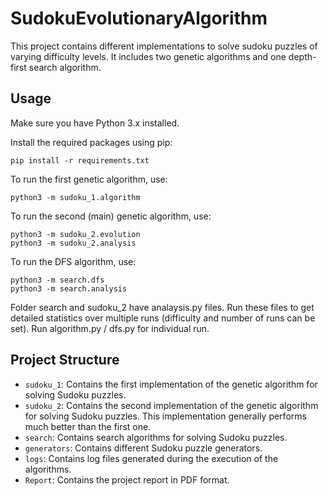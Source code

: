 # SudokuEvolutionaryAlgorithm
This project contains different implementations to solve sudoku puzzles of varying difficulty levels.
It includes two genetic algorithms and one depth-first search algorithm.

## Usage
Make sure you have Python 3.x installed.

Install the required packages using pip:
```
pip install -r requirements.txt
```

To run the first genetic algorithm, use:
```
python3 -m sudoku_1.algorithm
```

To run the second (main) genetic algorithm, use:
```
python3 -m sudoku_2.evolution
python3 -m sudoku_2.analysis
```

To run the DFS algorithm, use:
```
python3 -m search.dfs
python3 -m search.analysis
```

Folder search and sudoku_2 have analaysis.py files. Run these files to get detailed statistics over multiple runs (difficulty and number of runs can be set).
Run algorithm.py / dfs.py for individual run.

## Project Structure
- `sudoku_1`: Contains the first implementation of the genetic algorithm for solving Sudoku puzzles.
- `sudoku_2`: Contains the second implementation of the genetic algorithm for solving Sudoku puzzles. This implementation generally performs much better than the first one.
- `search`: Contains search algorithms for solving Sudoku puzzles.
- `generators`: Contains different Sudoku puzzle generators.
- `logs`: Contains log files generated during the execution of the algorithms.
- `Report`: Contains the project report in PDF format.